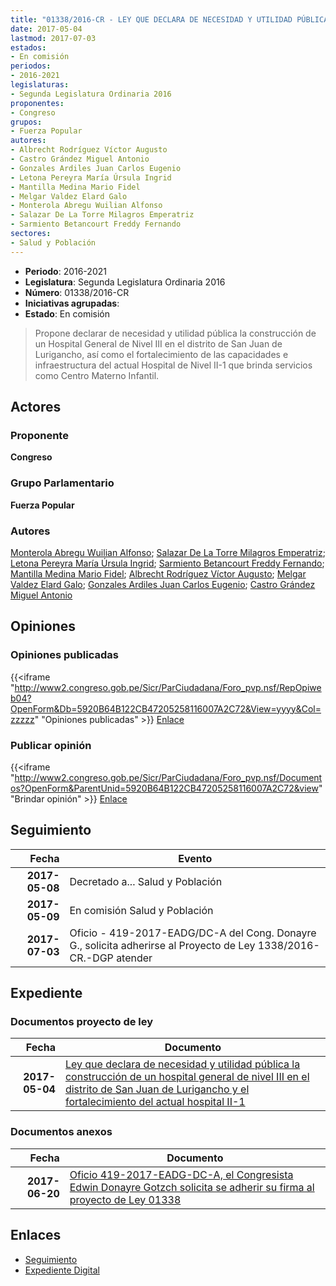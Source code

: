 ```yaml
---
title: "01338/2016-CR - LEY QUE DECLARA DE NECESIDAD Y UTILIDAD PÚBLICA LA CONSTRUCCIÓN DE UN HOSPITAL GENERAL DE NIVEL III EN EL DISTRITO DE SAN JUAN DE LURIGANCHO Y EL FORTALECIMIENTO DEL ACTUAL HOSPITAL II-1"
date: 2017-05-04
lastmod: 2017-07-03
estados:
- En comisión
periodos:
- 2016-2021
legislaturas:
- Segunda Legislatura Ordinaria 2016
proponentes:
- Congreso
grupos:
- Fuerza Popular
autores:
- Albrecht Rodríguez Víctor Augusto
- Castro Grández Miguel Antonio
- Gonzales Ardiles Juan Carlos Eugenio
- Letona Pereyra María Úrsula Ingrid
- Mantilla Medina Mario Fidel
- Melgar Valdez Elard Galo
- Monterola Abregu Wuilian Alfonso
- Salazar De La Torre Milagros Emperatriz
- Sarmiento Betancourt Freddy Fernando
sectores:
- Salud y Población
---
```

- **Periodo**: 2016-2021
- **Legislatura**: Segunda Legislatura Ordinaria 2016
- **Número**: 01338/2016-CR
- **Iniciativas agrupadas**: 
- **Estado**: En comisión

> Propone declarar de necesidad y utilidad pública la construcción de un Hospital General de Nivel III en el distrito de San Juan de Lurigancho, así como el fortalecimiento de las capacidades e infraestructura del actual Hospital de Nivel II-1 que brinda servicios como Centro Materno Infantil.


## Actores

### Proponente

**Congreso**

### Grupo Parlamentario

**Fuerza Popular**

### Autores

[Monterola Abregu Wuilian Alfonso](mailto:mailto:wmonterola@congreso.gob.pe); [Salazar De La Torre Milagros Emperatriz](mailto:mailto:msalazard@congreso.gob.pe); [Letona Pereyra María Úrsula Ingrid](mailto:mailto:mletona@congreso.gob.pe); [Sarmiento Betancourt Freddy Fernando](mailto:mailto:fsarmiento@congreso.gob.pe); [Mantilla Medina Mario Fidel](mailto:mailto:mmantilla@congreso.gob.pe); [Albrecht Rodríguez Víctor Augusto](mailto:mailto:valbrecht@congreso.gob.pe); [Melgar Valdez Elard Galo](mailto:mailto:emelgar@congreso.gob.pe); [Gonzales Ardiles Juan Carlos Eugenio](mailto:mailto:jgonzalesa@congreso.gob.pe); [Castro Grández Miguel Antonio](mailto:mailto:macastro@congreso.gob.pe)

## Opiniones

### Opiniones publicadas

{{<iframe "http://www2.congreso.gob.pe/Sicr/ParCiudadana/Foro_pvp.nsf/RepOpiweb04?OpenForm&Db=5920B64B122CB47205258116007A2C72&View=yyyy&Col=zzzzz" "Opiniones publicadas" >}}
[Enlace](http://www2.congreso.gob.pe/Sicr/ParCiudadana/Foro_pvp.nsf/RepOpiweb04?OpenForm&Db=5920B64B122CB47205258116007A2C72&View=yyyy&Col=zzzzz)

### Publicar opinión

{{<iframe "http://www2.congreso.gob.pe/Sicr/ParCiudadana/Foro_pvp.nsf/Documentos?OpenForm&ParentUnid=5920B64B122CB47205258116007A2C72&view" "Brindar opinión" >}}
[Enlace](http://www2.congreso.gob.pe/Sicr/ParCiudadana/Foro_pvp.nsf/Documentos?OpenForm&ParentUnid=5920B64B122CB47205258116007A2C72&view)


## Seguimiento

| Fecha | Evento |
|------:|--------|
| **2017-05-08** | Decretado a... Salud y Población |
| **2017-05-09** | En comisión Salud y Población |
| **2017-07-03** | Oficio - 419-2017-EADG/DC-A del Cong. Donayre G., solicita adherirse al Proyecto de Ley 1338/2016-CR.-DGP atender |

## Expediente

### Documentos proyecto de ley

| Fecha | Documento |
|------:|-----------|
| **2017-05-04** | [Ley que declara de necesidad y utilidad pública la construcción de un hospital general de nivel III en el distrito de San Juan de Lurigancho y el fortalecimiento del actual hospital II-1](http://www.leyes.congreso.gob.pe/Documentos/2016_2021/Proyectos_de_Ley_y_de_Resoluciones_Legislativas/PL0133820170504.pdf) |

### Documentos anexos

| Fecha | Documento |
|------:|-----------|
| **2017-06-20** | [Oficio 419-2017-EADG-DC-A, el Congresista Edwin Donayre Gotzch solicita se adherir su firma al proyecto de Ley 01338](http://www.leyes.congreso.gob.pe/Documentos/2016_2021/Adhesiones/Proyectos_de_Ley/OFICIO-419-2017-EADG-DC-A.pdf) |

## Enlaces

- [Seguimiento](http://www2.congreso.gob.pe/Sicr/TraDocEstProc/CLProLey2016.nsf/f7fff46988ca05b1052578e100829cc7/04aa01bbc7d969bf05258116007c82af?OpenDocument)
- [Expediente Digital](http://www2.congreso.gob.pe/Sicr/TraDocEstProc/Expvirt_2011.nsf/visbusqptramdoc1621/01338?opendocument)

